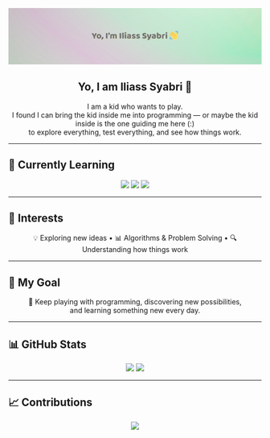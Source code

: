 <p align="center">
  <img src="https://raw.githubusercontent.com/ilSyAbRi/ilSyAbRi/main/banner6.png" alt="Header Banner" />
</p>

<h2 align="center">Yo, I am Iliass Syabri 👋</h2>

<p align="center">
I am a kid who wants to play.<br>
I found I can bring the kid inside me into programming — or maybe the kid inside is the one guiding me here (:)<br>
to explore everything, test everything, and see how things work.
</p>

---

## 🚀 Currently Learning
<p align="center">
  <img src="https://img.shields.io/badge/C-87CEEB?style=for-the-badge&logo=c&logoColor=black" />
  <img src="https://img.shields.io/badge/Linux-FFD1DC?style=for-the-badge&logo=linux&logoColor=black" />
  <img src="https://img.shields.io/badge/Makefiles-DDA0DD?style=for-the-badge&logo=gnu&logoColor=black" />
</p>

---

## 🧠 Interests
<p align="center">
💡 Exploring new ideas • 📊 Algorithms & Problem Solving • 🔍 Understanding how things work  
</p>

---

## 🎯 My Goal
<p align="center">
🎨 Keep playing with programming, discovering new possibilities,<br>
and learning something new every day.
</p>

---

## 📊 GitHub Stats
<p align="center">
  <img src="https://github-readme-stats.vercel.app/api?username=ilSyAbRi&show_icons=true&theme=tokyonight" />
  <img src="https://github-readme-stats.vercel.app/api/top-langs/?username=ilSyAbRi&layout=compact&theme=tokyonight" />
</p>

---

## 📈 Contributions
<p align="center">
  <img src="https://ghchart.rshah.org/ilSyAbRi?bg_color=282828&color=FABD2F&line=504945&point=665C54" />
</p>
